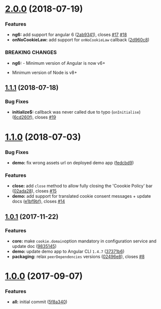 <a name="2.0.0"></a>
# [2.0.0](https://github.com/tinesoft/ngx-cookieconsent/compare/v1.1.1...v2.0.0) (2018-07-19)


### Features

* **ng6:** add support for angular 6 ([2ab9341](https://github.com/tinesoft/ngx-cookieconsent/commit/2ab9341)), closes [#17](https://github.com/tinesoft/ngx-cookieconsent/issues/17) [#18](https://github.com/tinesoft/ngx-cookieconsent/issues/18)
* **onNoCookieLaw:** add support for `onNoCookieLaw` callback ([2d960c8](https://github.com/tinesoft/ngx-cookieconsent/commit/2d960c8))


### BREAKING CHANGES

* **ng6:** - Minimum version of Angular is now v6+
- Minimum version of Node is v8+



<a name="1.1.1"></a>
## [1.1.1](https://github.com/tinesoft/ngx-cookieconsent/compare/v1.1.0...v1.1.1) (2018-07-18)


### Bug Fixes

* **initialize$:** callback was never called due to typo (`onInitialise`) ([6cd260f](https://github.com/tinesoft/ngx-cookieconsent/commit/6cd260f)), closes [#19](https://github.com/tinesoft/ngx-cookieconsent/issues/19)



<a name="1.1.0"></a>
# [1.1.0](https://github.com/tinesoft/ngx-cookieconsent/compare/v1.0.1...v1.1.0) (2018-07-03)


### Bug Fixes

* **demo:** fix wrong assets url on deployed demo app ([fedcbd9](https://github.com/tinesoft/ngx-cookieconsent/commit/fedcbd9))


### Features

* **close:** add `close` method to allow fully closing the 'Coookie Policy' bar ([02ada28](https://github.com/tinesoft/ngx-cookieconsent/commit/02ada28)), closes [#15](https://github.com/tinesoft/ngx-cookieconsent/issues/15)
* **demo:** add support for translated cookie consent messages + update docs ([e1bf9bf](https://github.com/tinesoft/ngx-cookieconsent/commit/e1bf9bf)), closes [#14](https://github.com/tinesoft/ngx-cookieconsent/issues/14)



<a name="1.0.1"></a>
## [1.0.1](https://github.com/tinesoft/ngx-cookieconsent/compare/v1.0.0...v1.0.1) (2017-11-22)


### Features

* **core:** make `cookie.domain`option mandatory in configuration service and update doc ([9835145](https://github.com/tinesoft/ngx-cookieconsent/commit/9835145))
* **demo:** update demo app to Angular CLI `1.4.7` ([37371b6](https://github.com/tinesoft/ngx-cookieconsent/commit/37371b6))
* **packaging:** relax `peerDependencies` versions ([02496e8](https://github.com/tinesoft/ngx-cookieconsent/commit/02496e8)), closes [#8](https://github.com/tinesoft/ngx-cookieconsent/issues/8)



<a name="1.0.0"></a>
# [1.0.0](https://github.com/tinesoft/ngx-cookieconsent/compare/5f8a340...v1.0.0) (2017-09-07)


### Features

* **all:** initial commit ([5f8a340](https://github.com/tinesoft/ngx-cookieconsent/commit/5f8a340))



